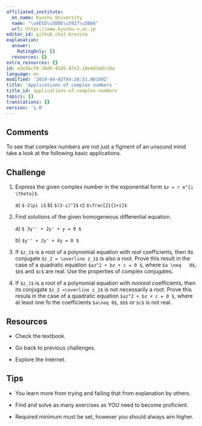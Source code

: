 ```yaml
---
affiliated_institute:
  en_name: Kyushu University
  name: "\u4E5D\u5DDE\u5927\u5B66"
  url: https://www.kyushu-u.ac.jp
editor_id: github.cbal-brezina
explanation:
  answer:
    RatingOnly: []
  resources: {}
extra_resources: {}
id: e3e5bcf8-36d9-45d5-87e2-18e4d3e0cc8a
language: en
modified: '2019-04-02T04:28:51.00189Z'
title: 'Applications of complex numbers '
title_id: applications-of-complex-numbers
topics: []
translations: {}
version: '1.0'
---
```


## Comments

To see that complex numbers are not just a figment of an unsound mind take a look at the following basic applications.

## Challenge

1.  Express the given complex number in the exponential form `$z = r e^{i \theta}$`.

    a) `$-2\pi i$`
    b) `$(3-i)^2$`
    c) `$\frac{2}{1+i}$`
    
2. Find solutions of the given homogeneous differential equation. 
 
    a) `$ 3y'' + 2y' + y = 0 $`

    b) `$y'' + 2y' + 4y = 0 $`
    
3. If `$z_1$` is a root of a polynomial equation with *real* coefficients, then its conjugate `$z_2 = \overline z_1$` is also a root. Prove this result in the case of a quadratic equation `$az^2 + bz + c = 0 $`, where `$a \neq   0$`, `$b$` and `$c$` are real. Use the properties of complex conjugates.

4. If `$z_1$` is a root of a polynomial equation with *nonreal* coefficients, then its conjugate `$z_2 =\overline z_1$` is not necessarily a root. Prove this resula in the case of a quadratic equation `$az^2 + bz + c = 0 $`, where at least one fo the coefficients `$a\neq 0$`, `$b$` or `$c$` is not real.


## Resources

- Check the textbook.
 
- Go back to previous challenges.

- Explore  the Internet.

## Tips

- You learn more from trying and failing that from  explanation by others.

- Find and solve as many exercises as YOU need to become proficient.

- Required minimum must be set, however you should always aim higher.



